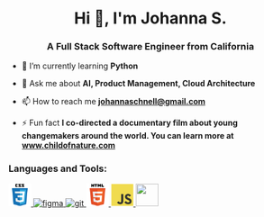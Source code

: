 <h1 align="center">Hi 👋, I'm Johanna S.</h1>
<h3 align="center">A Full Stack Software Engineer from California</h3>

- 🌱 I’m currently learning **Python**

- 💬 Ask me about **AI, Product Management, Cloud Architecture**

- 📫 How to reach me **johannaschnell@gmail.com**

- ⚡ Fun fact **I co-directed a documentary film about young changemakers around the world. You can learn more at www.childofnature.com**

<h3 align="left">Languages and Tools:</h3>
<p align="left"> <a href="https://www.w3schools.com/css/" target="_blank" rel="noreferrer"> <img src="https://raw.githubusercontent.com/devicons/devicon/master/icons/css3/css3-original-wordmark.svg" alt="css3" width="40" height="40"/> </a> <a href="https://www.figma.com/" target="_blank" rel="noreferrer"> <img src="https://www.vectorlogo.zone/logos/figma/figma-icon.svg" alt="figma" width="40" height="40"/> </a> <a href="https://git-scm.com/" target="_blank" rel="noreferrer"> <img src="https://www.vectorlogo.zone/logos/git-scm/git-scm-icon.svg" alt="git" width="40" height="40"/> </a> <a href="https://www.w3.org/html/" target="_blank" rel="noreferrer"> <img src="https://raw.githubusercontent.com/devicons/devicon/master/icons/html5/html5-original-wordmark.svg" alt="html5" width="40" height="40"/> </a> <a href="https://developer.mozilla.org/en-US/docs/Web/JavaScript" target="_blank" rel="noreferrer"> <img src="https://raw.githubusercontent.com/devicons/devicon/master/icons/javascript/javascript-original.svg" alt="javascript" width="40" height="40"/> </a> <a href="https://developer.mozilla.org/en-US/docs/Glossary/Python" target="_blank" rel="noreferrer"> <img src="https://www.citypng.com/public/uploads/preview/hd-python-logo-symbol-transparent-png-735811696257415dbkifcuokn.png" width="40" height="40"/> </a> </p>
